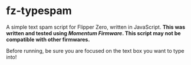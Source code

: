 # fz-typespam
A simple text spam script for Flipper Zero, written in JavaScript.
**This was written and tested using *Momentum Firmware*. This script may not be compatible with other firmwares.**

Before running, be sure you are focused on the text box you want to type into!
